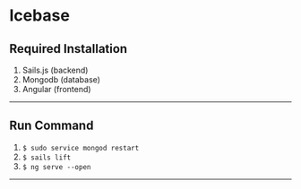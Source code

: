 # Icebase

## Required Installation

1. Sails.js (backend)
1. Mongodb  (database)
1. Angular  (frontend)

___

## Run Command

1. `$ sudo service mongod restart`
1. `$ sails lift`
1. `$ ng serve --open`

___
